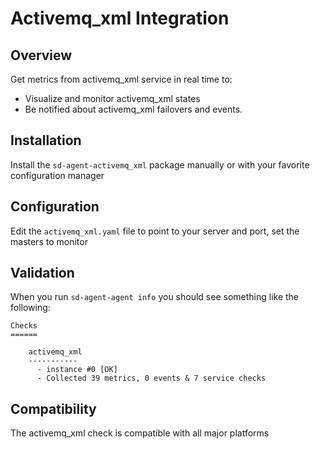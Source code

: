 # Activemq_xml Integration

## Overview

Get metrics from activemq_xml service in real time to:

* Visualize and monitor activemq_xml states
* Be notified about activemq_xml failovers and events.

## Installation

Install the `sd-agent-activemq_xml` package manually or with your favorite configuration manager

## Configuration

Edit the `activemq_xml.yaml` file to point to your server and port, set the masters to monitor

## Validation

When you run `sd-agent-agent info` you should see something like the following:

    Checks
    ======

        activemq_xml
        -----------
          - instance #0 [OK]
          - Collected 39 metrics, 0 events & 7 service checks

## Compatibility

The activemq_xml check is compatible with all major platforms
